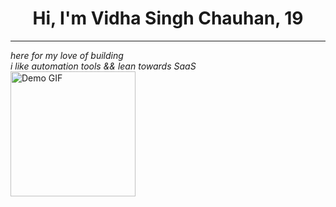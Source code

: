 <center><h1>Hi, I'm Vidha Singh Chauhan, 19</h1></center>
<hr />
<em>here for my love of building</em> <br/>
<em>i like automation tools && lean towards SaaS</em> <br/>
<img src="https://media4.giphy.com/media/v1.Y2lkPTc5MGI3NjExMnprbjBpaXF1cDZibjZvaGVwaTNzOTF1bHprNXIybDkwZmF6eTJibCZlcD12MV9pbnRlcm5hbF9naWZfYnlfaWQmY3Q9Zw/aNqEFrYVnsS52/giphy.gif width="400" height="200" alt="Demo GIF" />

